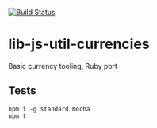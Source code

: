 [![Build Status](https://travis-ci.org/bitfinexcom/lib-js-util-currencies.svg?branch=master)](https://travis-ci.org/bitfinexcom/lib-js-util-currencies)

# lib-js-util-currencies

Basic currency tooling, Ruby port


## Tests

```
npm i -g standard mocha
npm t
```

